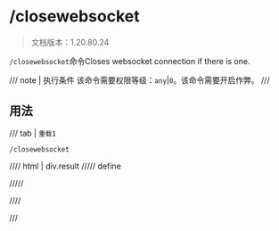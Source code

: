 # /closewebsocket

> 文档版本：1.20.80.24

`/closewebsocket`命令Closes websocket connection if there is one.

/// note | 执行条件
该命令需要权限等级：`any`|`0`。该命令需要开启作弊。
///

## 用法

/// tab | `重载1`
```mcfunction
/closewebsocket
```

//// html | div.result
///// define

/////

////

///
